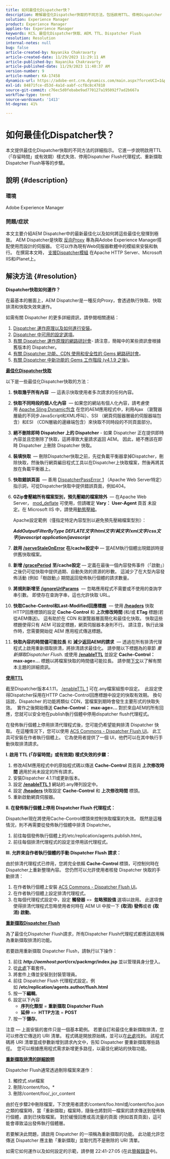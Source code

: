 ```yaml
---
title: 如何最佳化Dispatcher快？
description: 瞭解最佳化Dispatcher快取的不同方法，包括啟用TTL、停用Dispatcher Flush代理程式等。
solution: Experience Manager
product: Experience Manager
applies-to: Experience Manager
keywords: KCS、最佳化Dispatcher快取、AEM、TTL、Dispatcher Flush
resolution: Resolution
internal-notes: null
bug: false
article-created-by: Nayanika Chakravarty
article-created-date: 11/29/2023 11:29:11 AM
article-published-by: Nayanika Chakravarty
article-published-date: 11/29/2023 11:40:37 AM
version-number: 9
article-number: KA-17458
dynamics-url: https://adobe-ent.crm.dynamics.com/main.aspx?forceUCI=1&pagetype=entityrecord&etn=knowledgearticle&id=1166d980-aa8e-ee11-8179-6045bd006239
exl-id: 84871fce-d53d-4a1d-aabf-ccf8c8c47810
source-git-commit: c76ec5d0febabe9ad770127a195092f7ad2b667a
workflow-type: tm+mt
source-wordcount: '1413'
ht-degree: 41%

---
```


# 如何最佳化Dispatcher快？


本文提供最佳化Dispatcher快取的不同方法的詳細指示。 它進一步說明啟用TTL （「存留時間」或有效期）樣式失效、停用Dispatcher Flush代理程式、重新擷取Dispatcher Flush等等的步驟。

## 說明 {#description}


### <b>環境</b>

Adobe Experience Manager



### <b>問題/症狀</b>

本文主要介紹AEM Dispatcher中的最新最佳化以及如何將這些最佳化發揮到極致。 AEM Dispatcher是快取 [反向Proxy](https://stackoverflow.com/questions/224664/difference-between-proxy-server-and-reverse-proxy-server) 專為與Adobe Experience Manager搭配使用而設計的伺服器。 它可以作為現有Web伺服器軟體中的模組來安裝和執行。 在撰寫本文時， [支援Dispatcher模組](https://experienceleague.adobe.com/docs/experience-manager-dispatcher/using/getting-started/dispatcher-install.html) 在Apache HTTP Server、Microsoft IIS和iPlanet上。


## 解決方法 {#resolution}


<b>Dispatcher快取如何運作？</b>

在最基本的層面上，AEM Dispatcher是一種反向Proxy，會透過執行快取、快取排清和快取失效來運作。

如需有關 Dispatcher 的更多詳細資訊，請參閱相關連結：

1. [Dispatcher 運作原理以及如何進行安裝](https://experienceleague.adobe.com/docs/experience-manager-dispatcher/using/dispatcher.html)。
2. [Dispatcher 中可用的設定選項](https://experienceleague.adobe.com/docs/experience-manager-dispatcher/using/configuring/dispatcher-configuration.html)。
3. [有關 Dispatcher 運作原理的網路研討會](https://github.com/cqsupport/webinar-dispatchercache)- 請注意，簡報中的某些資訊會根據舊版本的 Dispatcher。
4. [有關 Dispatcher 功能、CDN 使用和安全性的 Gems 網路研討會](https://experienceleague.adobe.com/docs/experience-manager-gems-events/gems/gems2015/aem-dispatcher-caching-new-features-and-optimizations.html)。
5. [有關 Dispatcher 中新功能的 Gems 工作階段 (v4.1.9 之後)](https://experienceleague.adobe.com/docs/experience-manager-gems-events/gems/gems2014/aem-dispatcher.html)。


<u><b>最佳化Dispatcher快取</b></u>

以下是一些最佳化Dispatcher快取的方法：

1. <b>快取幾乎所有內容</b>  — 這表示快取使用者多次請求的任何內容。
2. <b>快取不同時段的個人化內容</b>  — 如果您的網站有個人化內容，請考慮使用 [Apache Sling Dynamic包含](https://experienceleague.adobe.com/docs/experience-manager-learn/foundation/development/set-up-sling-dynamic-include.html) 在您的AEM應用程式中，利用Ajax （瀏覽器層級的不同步JavaScript和XML呼叫）、SSI （網頁伺服器層級的伺服器端包含）和ESI （CDN層級的邊緣端包含）來快取不同時段的不同頁面部分。
3. <b>絕不刪除即時 Dispatcher 上的 Dispatcher</b> - 如果 Dispatcher 正在提供即時內容並且您刪除了快取，這將導致大量請求返回 AEM。  因此，絕不應該在即時 Dispatcher 上刪除 Dispatcher 快取。
4. <b>裝填快取 </b> — 刪除Dispatcher快取之前，先從負載平衡器拿掉Dispatcher，刪除快取，然後執行網頁編目程式工具以在Dispatcher上快取檔案，然後再將其放在負載平衡器上。
5. <b>快取錯誤頁面</b>  — 善用 [DispatcherPassError 1](https://helpx.adobe.com/tw/experience-manager/dispatcher/using/dispatcher-install.html#ApacheWebServer)<b> </b>（Apache Web Server特定）指示詞，可從Dispatcher快取中提供錯誤頁面，例如404。
6. <b>GZip會壓縮所有檔案型別，預先壓縮的檔案除外 </b> — 在Apache Web Server， [mod_deflate](https://httpd.apache.org/docs/2.4/mod/mod_deflate.html) 可使用，但請確定 <b>Vary： User-Agent </b>頁首<b> </b>未設定。在 Microsoft IIS 中，請使用[動態壓縮](https://learn.microsoft.com/en-us/iis/configuration/system.webserver/httpcompression/)。

   Apache設定範例（僅指定特定內容型別以避免預先壓縮檔案型別）：

   <b>*AddOutputFilterByType DEFLATE文字/html文字/純文字/xml文字/css文字/javascript application/javascript</b>*
7. <b>啟用 [/serveStaleOnError](https://helpx.adobe.com/tw/experience-manager/kb/ServeStaleContentOnError.html)</b> <b>在/cache設定中</b>  — 當AEM執行個體出現錯誤時提供舊快取檔案。
8. <b>新增 [/gracePeriod](https://docs.adobe.com/content/help/zh-Hant/experience-manager-dispatcher/using/configuring/dispatcher-configuration.html#configuring-the-dispatcher-cache-cache)</b> <b>至/cache設定</b>  — 定義在最後一個內容發佈事件（「啟動」）之後仍可從快取中提供過期、自動失效的資源的秒數。  這減少了在大型內容發佈活動 (例如「樹啟動」) 期間返回發佈執行個體的請求數量。
9. <b>將規則新增至 [/ignoreUrlParams](https://helpx.adobe.com/tw/experience-manager/dispatcher/using/dispatcher-configuration.html#IgnoringURLParameters)</b>  — 忽略應用程式不需要或不使用的查詢字串引數。  即使存在查詢字串，這也允許快取 URL。
10. <b>快取Cache-Control和Last-Modified回應標題</b>  — 使用<b> [/headers](https://helpx.adobe.com/tw/experience-manager/dispatcher/using/dispatcher-configuration.html#CachingHTTPResponseHeaders)</b> 快取HTTP回應標頭的設定 <b>Cache-Control</b> 和 <b>上次修改時間 </b>(和/或 <b>ETag</b> 標題(若從AEM傳送)。  這有助於在 CDN 和瀏覽器層面簡化和最佳化快取。  快取這些標題使得只有 AEM 可設定標題，網頁伺服器本身則不行。  請注意，執行此操作時，您需要開始從 AEM 應用程式傳送標題。
11. <b>快取內容的時間儘可能拉長</b> 和 <b>減少返回AEM的請求</b>  — 透過在所有排清代理程式上啟用重新擷取排清，將排清請求最佳化。 請參閱以下標題為的章節 *重新擷取Dispatcher Flush*. 或使用 [<b>/enableTTL</b>](https://experienceleague.adobe.com/docs/experience-manager-dispatcher/using/configuring/dispatcher-configuration.html?lang=en#configuring-time-based-cache-invalidation-enablettl) 並設定 <b>Cache-Control： max-age=...</b> 標題以將檔案快取的時間儘可能拉長。  請參閱[下文](https://experienceleague.adobe.com/docs/experience-manager-dispatcher/using/configuring/dispatcher-configuration.html?lang=en#configuring-time-based-cache-invalidation-enablettl)以了解有關本主題的詳細資訊。



<u><b>使用TTL</b></u>

截至Dispatcher版本4.1.11， [/enableTTL 1](https://experienceleague.adobe.com/docs/experience-manager-dispatcher/using/configuring/dispatcher-configuration.html?lang=en#configuring-time-based-cache-invalidation-enablettl) 可在.any檔案組態中設定。  此設定使得Dispatcher採用在HTTP Cache-Control回應標題中設定的快取有效期。  換句話說，Dispatcher 的功能將類似 CDN，當檔案到期時會發生主要形式的快取失效。  實作之後開始傳送 <b>Cache-Control： max-age=... </b>對於來自AEM的所有回應，您就可以安全地在publish執行個體中停用dispatcher flush代理程式。

在發佈執行個體上停用排清代理程式後，您可能仍希望能夠排清 Dispatcher 快取。  在這種情況下，您可以使用 [ACS Commons - Dispatcher Flush UI](https://adobe-consulting-services.github.io/acs-aem-commons/features/dispatcher-flush-ui/index.html)。  此工具可安裝在作者執行個體上。  它為使用者提供了一個 UI，他們可以在其中執行手動快取排清請求。

<b>I. 啟用 TTL (「存留時間」或有效期) 樣式失效的步驟：</b>

1. 修改AEM應用程式中的原始程式碼以傳送 <b>Cache-Control </b>頁首與 <b>上次修改時間 </b>適用於尚未設定的所有請求。
2. 安裝Dispatcher 4.1.11或更新版本。
3. 設定 <b>[/enableTTL 1](https://helpx.adobe.com/tw/experience-manager/dispatcher/using/dispatcher-configuration.html#ConfiguringTimeBasedCacheInvalidationenableTTL)</b> 網站的.any陣列設定中。
4. 設定 <b>[/headers](https://helpx.adobe.com/tw/experience-manager/dispatcher/using/dispatcher-configuration.html#CachingHTTPResponseHeaders) </b>快取設定 <b>Cache-Control</b> 和 <b>上次修改時間</b> 標頭。
5. 重新啟動網頁伺服器。


<b>II. 在發佈執行個體上停用 Dispatcher Flush 代理程式：</b>

Dispatcher現在將使用Cache-Control標頭來控制快取檔案的失效。  既然是這種情況，則不再需要從發佈執行個體中排清 Dispatcher。

1. 前往每個發佈執行個體上的/etc/replication/agents.publish.html。
2. 前往每個排清代理程式的設定並停用該代理程式。


<b>III. 允許來自作者執行個體的手動 Dispatcher Flush 請求：</b>

由於排清代理程式已停用，您將完全依賴 <b>Cache-Control </b>標頭，可控制何時在Dispatcher上重新整理內容。  您仍然可以允許使用者核發 Dispatcher 快取的手動排清：

1. 在作者執行個體上安裝 [ACS Commons - Dispatcher Flush UI](https://adobe-consulting-services.github.io/acs-aem-commons/features/dispatcher-flush-ui/index.html)。
2. 在作者執行個體上設定排清代理程式。
3. 在每個代理程式設定中，設定 <b>觸發器</b> =`>`  <b>忽略預設值 </b>選項以啟用。 此選項會使得排清代理程式忽略使用者何時在 AEM UI 中按一下 <b>(取消) 發佈</b>或者<b> (取消) 啟動</b>。


<u><b>重新擷取Dispatcher Flush</b></u>

為了最佳化Dispatcher Flush請求，所有Dispatcher Flush代理程式都應該啟用稱為重新擷取排清的功能。

若要啟用重新擷取 Dispatcher Flush，請執行以下操作：

1. 前往 <b>*http://aemhost:port*/crx/packmgr/index.jsp</b> 並以管理員身分登入。
2. 從[此處](https://github.com/cqsupport/webinar-dispatchercache/blob/master/packages/dispatcher-flush-refetch-samplecode-1.0.zip?raw=true)下載套件。
3. 將套件上傳並安裝到封裝管理員。
4. 前往 Dispatcher Flush 代理程式設定。例如 <b>/etc/replication/agents.author/flush.html</b>
5. 按一下<b>編輯</b>。
6. 設定以下內容
   - <b>序列化類型</b> = <b>重新擷取 Dispatcher Flush</b>
   - <b>延伸</b> =`>`  <b>HTTP方法</b> = <b>POST</b>
7. 按一下<b>儲存</b>。


注意 — 上面安裝的套件只是一個基本範例。  若要自訂和最佳化重新擷取排清，您可以修改它傳送的 URI 清單。  程式碼是開放原始碼，並可以在[此處](https://github.com/cqsupport/webinar-dispatchercache/tree/master/src/refetching-flush-agent/refetch-bundle)找到。  該程式碼將 URI 清單當成參數新增到請求內文中，告知 Dispatcher 要重新擷取哪些路徑。  您可以根據應用程式需求新增更多路徑，以最佳化網站的快取功能。

<u><b>重新擷取排清的詳細說明</b></u>

Dispatcher Flush通常透過刪除檔案來運作：

1. 觸控式.stat檔案
2. 刪除/content/foo。\*
3. 刪除/content/foo/_jcr_content


由於在步驟2中刪除檔案，下次使用者請求/content/foo.html或/content/foo.json之類的檔案時，當「重新擷取」檔案時，隨後也將對同一檔案的請求傳送到發佈執行個體，直到已快取檔案。  對於緩慢回應或高流量的頁面 (例如首頁頁面)，這可能會導致溢出發佈執行個體層。

若要解決此問題，請啟用 Dispatcher 的一項稱為重新擷取的功能。  此功能允許您傳送 Dispatcher 應主動「重新擷取」並取代而不是刪除的 URI 清單。

如需它如何運作以及如何設定的示範，請參閱 22:41-27:05 (在此[簡報錄音](https://my.adobeconnect.com/p7th2gf8k43)中)。
